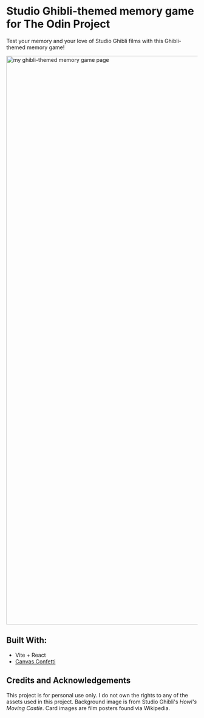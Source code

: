 # Studio Ghibli-themed memory game for The Odin Project
Test your memory and your love of Studio Ghibli films with this Ghibli-themed memory game!

<img width="1499" alt="my ghibli-themed memory game page" src="https://github.com/user-attachments/assets/a028ddb5-27d0-4a61-8754-70473be9dc31">

## Built With:
- Vite + React
- [Canvas Confetti](https://github.com/catdad/canvas-confetti)

## Credits and Acknowledgements 
This project is for personal use only. I do not own the rights to any of the assets used in this project. Background image is from Studio Ghibli's *Howl's Moving Castle*. Card images are film posters found via Wikipedia.



